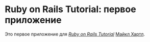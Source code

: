 # Ruby on Rails Tutorial: первое приложение

Это первое приложение для
[*Ruby on Rails Tutorial*](http://railstutorial.org/)
[Майкл Хартл](http://michaelhartl.com/).